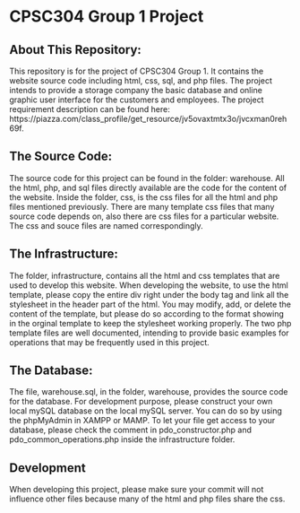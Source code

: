 <h1>CPSC304 Group 1 Project</h1>
<h2>About This Repository:</h2>
<p>
This repository is for the project of CPSC304 Group 1. It contains the website source code including html, css, sql, and php files. The project intends to provide a storage company the basic database and online graphic user interface for the customers and employees. The project requirement description can be found here: https://piazza.com/class_profile/get_resource/jv5ovaxtmtx3o/jvcxman0reh69f.
</p>
<h2>The Source Code:</h2>
<p>
The source code for this project can be found in the folder: warehouse. All the html, php, and sql files directly available are the code for the content of the website. Inside the folder, css, is the css files for all the html and php files mentioned previously. There are many template css files that many source code depends on, also there are css files for a particular website. The css and souce files are named correspondingly.
</p>
<h2>The Infrastructure:</h2>
<p>
The folder, infrastructure, contains all the html and css templates that are used to develop this website. When developing the website, to use the html template, please copy the entire div right under the body tag and link all the stylesheet in the header part of the html. You may modify, add, or delete the content of the template, but please do so according to the format showing in the orginal template to keep the stylesheet working properly. The two php template files are well documented, intending to provide basic examples for operations that may be frequently used in this project.
</p>
<h2>The Database:</h2>
<p>
The file, warehouse.sql, in the folder, warehouse, provides the source code for the database. For development purpose, please construct your own local mySQL database on the local mySQL server. You can do so by using the phpMyAdmin in XAMPP or MAMP. To let your file get access to your database, please check the comment in pdo_constructor.php and pdo_common_operations.php inside the infrastructure folder. 
</p>
<h2>Development</h2>
<p>
When developing this project, please make sure your commit will not influence other files because many of the html and php files share the css.  
